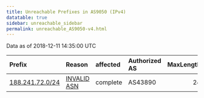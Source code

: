 ```yaml
---
title: Unreachable Prefixes in AS9050 (IPv4)
datatable: true
sidebar: unreachable_sidebar
permalink: unreachable_AS9050-v4.html
---
```


Data as of 2018-12-11 14:35:00 UTC


<div class="datatable-begin"></div>

| Prefix                                                   | Reason                                                                                                | affected   | Authorized AS   |   MaxLength | Anchor                                         |   unreachable /24s |
|:---------------------------------------------------------|:------------------------------------------------------------------------------------------------------|:-----------|:----------------|------------:|:-----------------------------------------------|-------------------:|
| [188.241.72.0/24](https://stat.ripe.net/188.241.72.0/24) | [INVALID ASN](https://rpki-validator.ripe.net/announcement-preview?asn=AS9050&prefix=188.241.72.0/24) | complete   | AS43890         |          24 | [RIPE](unreachable_RIPE_NCC_RPKI_Root-v4.html) |                  1 |

<div class="datatable-end"></div>